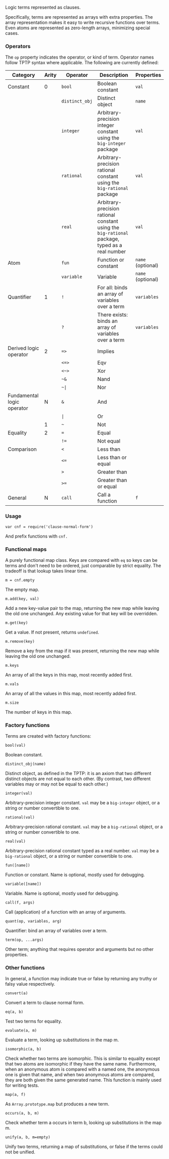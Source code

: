 Logic terms represented as clauses.

Specifically, terms are represented as arrays with extra properties. The array representation makes it easy to write recursive functions over terms. Even atoms are represented as zero-length arrays, minimizing special cases.

### Operators

The `op` property indicates the operator, or kind of term. Operator names follow TPTP syntax where applicable. The following are currently defined:

Category|Arity|Operator|Description|Properties
---|---|---|---|---
|Constant|0|`bool`|Boolean constant|`val`|
|||`distinct_obj`|Distinct object|`name`|
|||`integer`|Arbitrary-precision integer constant using the `big-integer` package|`val`|
|||`rational`|Arbitrary-precision rational constant using the `big-rational` package|`val`|
|||`real`|Arbitrary-precision rational constant using the `big-rational` package, typed as a real number|`val`|
|Atom||`fun`|Function or constant|`name` (optional)|
|||`variable`|Variable|`name` (optional)|
|Quantifier|1|`!`|For all: binds an array of variables over a term|`variables`|
|||`?`|There exists: binds an array of variables over a term|`variables`|
|Derived logic operator|2|`=>`|Implies||
|||`<=>`|Eqv||
|||`<~>`|Xor||
|||`~&`|Nand||
|||<code>~&vert;</code>|Nor||
|Fundamental logic operator|N|`&`|And||
|||<code>&vert;</code>|Or||
||1|`~`|Not||
|Equality|2|`=`|Equal||
|||`!=`|Not equal||
|Comparison||`<`|Less than||
|||`<=`|Less than or equal||
|||`>`|Greater than||
|||`>=`|Greater than or equal||
|General|N|`call`|Call a function|`f`|

### Usage

```
var cnf = require('clause-normal-form')
```

And prefix functions with `cnf.`

### Functional maps

A purely functional map class. Keys are compared with `eq` so keys can be terms and don't need to be ordered, just comparable by strict equality. The tradeoff is that lookup takes linear time.

```
m = cnf.empty
```

The empty map.

```
m.add(key, val)
```

Add a new key-value pair to the map, returning the new map while leaving the old one unchanged. Any existing value for that key will be overridden.

```
m.get(key)
```

Get a value. If not present, returns `undefined`.

```
m.remove(key)
```

Remove a key from the map if it was present, returning the new map while leaving the old one unchanged.

```
m.keys
```

An array of all the keys in this map, most recently added first.

```
m.vals
```

An array of all the values in this map, most recently added first.

```
m.size
```

The number of keys in this map.

### Factory functions

Terms are created with factory functions:

```
bool(val)
```

Boolean constant.

```
distinct_obj(name)
```

Distinct object, as defined in the TPTP: it is an axiom that two different distinct objects are not equal to each other. (By contrast, two different variables may or may not be equal to each other.)

```
integer(val)
```

Arbitrary-precision integer constant. `val` may be a `big-integer` object, or a string or number convertible to one.

```
rational(val)
```

Arbitrary-precision rational constant. `val` may be a `big-rational` object, or a string or number convertible to one.

```
real(val)
```

Arbitrary-precision rational constant typed as a real number. `val` may be a `big-rational` object, or a string or number convertible to one.

```
fun([name])
```

Function or constant. Name is optional, mostly used for debugging.

```
variable([name])
```

Variable. Name is optional, mostly used for debugging.

```
call(f, args)
```

Call (application) of a function with an array of arguments.

```
quant(op, variables, arg)
```

Quantifier: bind an array of variables over a term.

```
term(op, ...args)
```

Other term; anything that requires operator and arguments but no other properties.

### Other functions

In general, a function may indicate true or false by returning any truthy or falsy value respectively.

```
convert(a)
```

Convert a term to clause normal form.

```
eq(a, b)
```

Test two terms for equality.

```
evaluate(a, m)
```

Evaluate a term, looking up substitutions in the map m.

```
isomorphic(a, b)
```

Check whether two terms are isomorphic. This is similar to equality except that two atoms are isomorphic if they have the same name. Furthermore, when an anonymous atom is compared with a named one, the anonymous one is given that name, and when two anonymous atoms are compared, they are both given the same generated name. This function is mainly used for writing tests.

```
map(a, f)
```

As `Array.prototype.map` but produces a new term.

```
occurs(a, b, m)
```

Check whether term a occurs in term b, looking up substitutions in the map m.

```
unify(a, b, m=empty)
```

Unify two terms, returning a map of substitutions, or false if the terms could not be unified.

